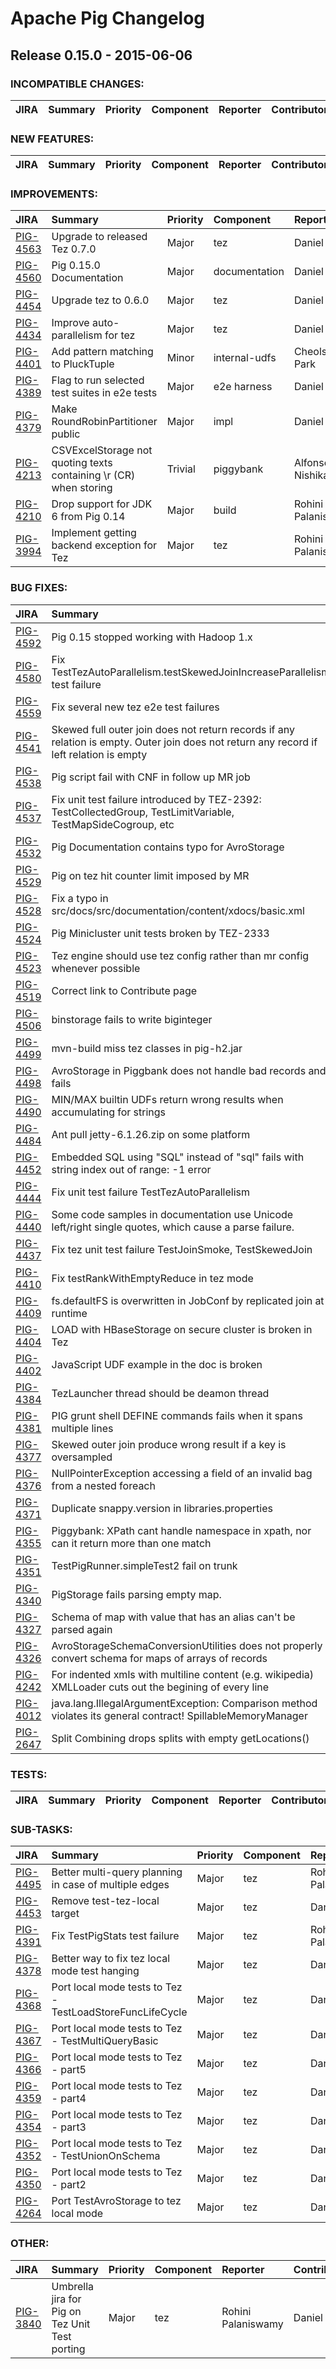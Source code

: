 
<!---
# Licensed to the Apache Software Foundation (ASF) under one
# or more contributor license agreements.  See the NOTICE file
# distributed with this work for additional information
# regarding copyright ownership.  The ASF licenses this file
# to you under the Apache License, Version 2.0 (the
# "License"); you may not use this file except in compliance
# with the License.  You may obtain a copy of the License at
#
#     http://www.apache.org/licenses/LICENSE-2.0
#
# Unless required by applicable law or agreed to in writing, software
# distributed under the License is distributed on an "AS IS" BASIS,
# WITHOUT WARRANTIES OR CONDITIONS OF ANY KIND, either express or implied.
# See the License for the specific language governing permissions and
# limitations under the License.
-->
# Apache Pig Changelog

## Release 0.15.0 - 2015-06-06

### INCOMPATIBLE CHANGES:

| JIRA | Summary | Priority | Component | Reporter | Contributor |
|:---- |:---- | :--- |:---- |:---- |:---- |


### NEW FEATURES:

| JIRA | Summary | Priority | Component | Reporter | Contributor |
|:---- |:---- | :--- |:---- |:---- |:---- |


### IMPROVEMENTS:

| JIRA | Summary | Priority | Component | Reporter | Contributor |
|:---- |:---- | :--- |:---- |:---- |:---- |
| [PIG-4563](https://issues.apache.org/jira/browse/PIG-4563) | Upgrade to released Tez 0.7.0 |  Major | tez | Daniel Dai | Daniel Dai |
| [PIG-4560](https://issues.apache.org/jira/browse/PIG-4560) | Pig 0.15.0 Documentation |  Major | documentation | Daniel Dai | Daniel Dai |
| [PIG-4454](https://issues.apache.org/jira/browse/PIG-4454) | Upgrade tez to 0.6.0 |  Major | tez | Daniel Dai | Daniel Dai |
| [PIG-4434](https://issues.apache.org/jira/browse/PIG-4434) | Improve auto-parallelism for tez |  Major | tez | Daniel Dai | Daniel Dai |
| [PIG-4401](https://issues.apache.org/jira/browse/PIG-4401) | Add pattern matching to PluckTuple |  Minor | internal-udfs | Cheolsoo Park | Cheolsoo Park |
| [PIG-4389](https://issues.apache.org/jira/browse/PIG-4389) | Flag to run selected test suites in e2e tests |  Major | e2e harness | Daniel Dai | Daniel Dai |
| [PIG-4379](https://issues.apache.org/jira/browse/PIG-4379) | Make RoundRobinPartitioner public |  Major | impl | Daniel Dai | Daniel Dai |
| [PIG-4213](https://issues.apache.org/jira/browse/PIG-4213) | CSVExcelStorage not quoting texts containing \r (CR) when storing |  Trivial | piggybank | Alfonso Nishikawa | Alfonso Nishikawa |
| [PIG-4210](https://issues.apache.org/jira/browse/PIG-4210) | Drop support for JDK 6 from Pig 0.14 |  Major | build | Rohini Palaniswamy | Daniel Dai |
| [PIG-3994](https://issues.apache.org/jira/browse/PIG-3994) | Implement getting backend exception for Tez |  Major | tez | Rohini Palaniswamy | Rohini Palaniswamy |


### BUG FIXES:

| JIRA | Summary | Priority | Component | Reporter | Contributor |
|:---- |:---- | :--- |:---- |:---- |:---- |
| [PIG-4592](https://issues.apache.org/jira/browse/PIG-4592) | Pig 0.15 stopped working with Hadoop 1.x |  Blocker | build | Costin Leau | Daniel Dai |
| [PIG-4580](https://issues.apache.org/jira/browse/PIG-4580) | Fix TestTezAutoParallelism.testSkewedJoinIncreaseParallelism test failure |  Major | tez | Daniel Dai | Daniel Dai |
| [PIG-4559](https://issues.apache.org/jira/browse/PIG-4559) | Fix several new tez e2e test failures |  Major | tez | Daniel Dai | Daniel Dai |
| [PIG-4541](https://issues.apache.org/jira/browse/PIG-4541) | Skewed full outer join does not return records if any relation is empty. Outer join does not return any record if left relation is empty |  Major | build | Dipankar | Daniel Dai |
| [PIG-4538](https://issues.apache.org/jira/browse/PIG-4538) | Pig script fail with CNF in follow up MR job |  Major | tez | Daniel Dai | Daniel Dai |
| [PIG-4537](https://issues.apache.org/jira/browse/PIG-4537) | Fix unit test failure introduced by TEZ-2392: TestCollectedGroup, TestLimitVariable, TestMapSideCogroup, etc |  Major | tez | Daniel Dai | Daniel Dai |
| [PIG-4532](https://issues.apache.org/jira/browse/PIG-4532) | Pig Documentation contains typo for AvroStorage |  Trivial | documentation | Frederic Schmaljohann | Frederic Schmaljohann |
| [PIG-4529](https://issues.apache.org/jira/browse/PIG-4529) | Pig on tez hit counter limit imposed by MR |  Major | tez | Daniel Dai | Daniel Dai |
| [PIG-4528](https://issues.apache.org/jira/browse/PIG-4528) | Fix a typo in src/docs/src/documentation/content/xdocs/basic.xml |  Minor | documentation | namusyaka | namusyaka |
| [PIG-4524](https://issues.apache.org/jira/browse/PIG-4524) | Pig Minicluster unit tests broken by TEZ-2333 |  Major | tez | Daniel Dai | Daniel Dai |
| [PIG-4523](https://issues.apache.org/jira/browse/PIG-4523) | Tez engine should use tez config rather than mr config whenever possible |  Major | tez | Daniel Dai | Daniel Dai |
| [PIG-4519](https://issues.apache.org/jira/browse/PIG-4519) | Correct link to Contribute page |  Minor | documentation | Gabor Liptak | Gabor Liptak |
| [PIG-4506](https://issues.apache.org/jira/browse/PIG-4506) | binstorage fails to write biginteger |  Major | data, impl | Savvas Savvides | Savvas Savvides |
| [PIG-4499](https://issues.apache.org/jira/browse/PIG-4499) | mvn-build miss tez classes in pig-h2.jar |  Major | build | Daniel Dai | Daniel Dai |
| [PIG-4498](https://issues.apache.org/jira/browse/PIG-4498) | AvroStorage in Piggbank does not handle bad records and fails |  Major | piggybank | Viraj Bhat | Viraj Bhat |
| [PIG-4490](https://issues.apache.org/jira/browse/PIG-4490) | MIN/MAX builtin UDFs return wrong results when accumulating for strings |  Major | internal-udfs | xplenty | xplenty |
| [PIG-4484](https://issues.apache.org/jira/browse/PIG-4484) | Ant pull jetty-6.1.26.zip on some platform |  Major | build | Daniel Dai | Daniel Dai |
| [PIG-4452](https://issues.apache.org/jira/browse/PIG-4452) | Embedded SQL using "SQL" instead of "sql" fails with string index out of range: -1 error |  Minor | grunt, parser | Brian Kessler | Daniel Dai |
| [PIG-4444](https://issues.apache.org/jira/browse/PIG-4444) | Fix unit test failure TestTezAutoParallelism |  Major | tez | Daniel Dai | Daniel Dai |
| [PIG-4440](https://issues.apache.org/jira/browse/PIG-4440) | Some code samples in documentation use Unicode left/right single quotes, which cause a parse failure. |  Minor | documentation | Chris Nauroth | Chris Nauroth |
| [PIG-4437](https://issues.apache.org/jira/browse/PIG-4437) | Fix tez unit test failure TestJoinSmoke, TestSkewedJoin |  Major | tez | Daniel Dai | Daniel Dai |
| [PIG-4410](https://issues.apache.org/jira/browse/PIG-4410) | Fix testRankWithEmptyReduce in tez mode |  Major | tez | Daniel Dai | Daniel Dai |
| [PIG-4409](https://issues.apache.org/jira/browse/PIG-4409) | fs.defaultFS is overwritten in JobConf by replicated join at runtime |  Critical | impl | Cheolsoo Park | Cheolsoo Park |
| [PIG-4404](https://issues.apache.org/jira/browse/PIG-4404) | LOAD with HBaseStorage on secure cluster is broken in Tez |  Major | tez | Rohini Palaniswamy | Rohini Palaniswamy |
| [PIG-4402](https://issues.apache.org/jira/browse/PIG-4402) | JavaScript UDF example in the doc is broken |  Minor | documentation | Cheolsoo Park | Cheolsoo Park |
| [PIG-4384](https://issues.apache.org/jira/browse/PIG-4384) | TezLauncher thread should be deamon thread |  Major | tez | Jeff Zhang | Jeff Zhang |
| [PIG-4381](https://issues.apache.org/jira/browse/PIG-4381) |  PIG grunt shell DEFINE commands fails when it spans multiple lines |  Major | grunt | Daniel Dai | Daniel Dai |
| [PIG-4377](https://issues.apache.org/jira/browse/PIG-4377) | Skewed outer join produce wrong result if a key is oversampled |  Major | impl | Daniel Dai | Daniel Dai |
| [PIG-4376](https://issues.apache.org/jira/browse/PIG-4376) | NullPointerException accessing a field of an invalid bag from a nested foreach |  Minor | parser | Kevin Springborn | Kevin Springborn |
| [PIG-4371](https://issues.apache.org/jira/browse/PIG-4371) | Duplicate snappy.version in libraries.properties |  Major | build | Daniel Dai | Daniel Dai |
| [PIG-4355](https://issues.apache.org/jira/browse/PIG-4355) | Piggybank:  XPath cant handle namespace in xpath, nor can it return more than one match |  Major | piggybank | John Cavanaugh | John Cavanaugh |
| [PIG-4351](https://issues.apache.org/jira/browse/PIG-4351) | TestPigRunner.simpleTest2 fail on trunk |  Major | impl | Daniel Dai | Daniel Dai |
| [PIG-4340](https://issues.apache.org/jira/browse/PIG-4340) | PigStorage fails parsing empty map. |  Minor | impl | Akira Murashita | Daniel Dai |
| [PIG-4327](https://issues.apache.org/jira/browse/PIG-4327) | Schema of map with value that has an alias can't be parsed again |  Major | parser | Michael Prim | Michael Prim |
| [PIG-4326](https://issues.apache.org/jira/browse/PIG-4326) | AvroStorageSchemaConversionUtilities does not properly convert schema for maps of arrays of records |  Major | impl | Michael Prim | Michael Prim |
| [PIG-4242](https://issues.apache.org/jira/browse/PIG-4242) | For indented xmls with multiline content (e.g. wikipedia) XMLLoader cuts out the begining of every line |  Major | piggybank | Geza Radics | Geza Radics |
| [PIG-4012](https://issues.apache.org/jira/browse/PIG-4012) | java.lang.IllegalArgumentException: Comparison method violates its general contract! SpillableMemoryManager |  Major | impl | David Dreyfus | Rohini Palaniswamy |
| [PIG-2647](https://issues.apache.org/jira/browse/PIG-2647) | Split Combining drops splits with empty getLocations() |  Major | impl | Alex Levenson | Travis Woodruff |


### TESTS:

| JIRA | Summary | Priority | Component | Reporter | Contributor |
|:---- |:---- | :--- |:---- |:---- |:---- |


### SUB-TASKS:

| JIRA | Summary | Priority | Component | Reporter | Contributor |
|:---- |:---- | :--- |:---- |:---- |:---- |
| [PIG-4495](https://issues.apache.org/jira/browse/PIG-4495) | Better multi-query planning in case of multiple edges |  Major | tez | Rohini Palaniswamy | Rohini Palaniswamy |
| [PIG-4453](https://issues.apache.org/jira/browse/PIG-4453) | Remove test-tez-local target |  Major | tez | Daniel Dai | Daniel Dai |
| [PIG-4391](https://issues.apache.org/jira/browse/PIG-4391) | Fix TestPigStats test failure |  Major | tez | Rohini Palaniswamy | Rohini Palaniswamy |
| [PIG-4378](https://issues.apache.org/jira/browse/PIG-4378) | Better way to fix tez local mode test hanging |  Major | tez | Daniel Dai | Daniel Dai |
| [PIG-4368](https://issues.apache.org/jira/browse/PIG-4368) |  Port local mode tests to Tez - TestLoadStoreFuncLifeCycle |  Major | tez | Daniel Dai | Daniel Dai |
| [PIG-4367](https://issues.apache.org/jira/browse/PIG-4367) | Port local mode tests to Tez - TestMultiQueryBasic |  Major | tez | Daniel Dai | Daniel Dai |
| [PIG-4366](https://issues.apache.org/jira/browse/PIG-4366) | Port local mode tests to Tez - part5 |  Major | tez | Daniel Dai | Daniel Dai |
| [PIG-4359](https://issues.apache.org/jira/browse/PIG-4359) | Port local mode tests to Tez - part4 |  Major | tez | Daniel Dai | Daniel Dai |
| [PIG-4354](https://issues.apache.org/jira/browse/PIG-4354) | Port local mode tests to Tez - part3 |  Major | tez | Daniel Dai | Daniel Dai |
| [PIG-4352](https://issues.apache.org/jira/browse/PIG-4352) | Port local mode tests to Tez - TestUnionOnSchema |  Major | tez | Daniel Dai | Daniel Dai |
| [PIG-4350](https://issues.apache.org/jira/browse/PIG-4350) | Port local mode tests to Tez - part2 |  Major | tez | Daniel Dai | Daniel Dai |
| [PIG-4264](https://issues.apache.org/jira/browse/PIG-4264) | Port TestAvroStorage to tez local mode |  Major | tez | Daniel Dai | Daniel Dai |


### OTHER:

| JIRA | Summary | Priority | Component | Reporter | Contributor |
|:---- |:---- | :--- |:---- |:---- |:---- |
| [PIG-3840](https://issues.apache.org/jira/browse/PIG-3840) | Umbrella jira for Pig on Tez Unit Test porting |  Major | tez | Rohini Palaniswamy | Daniel Dai |


